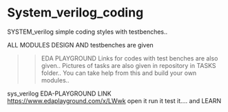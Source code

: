 # System_verilog_coding
SYSTEM_verilog simple coding styles with testbenches..


ALL MODULES DESIGN AND testbenches are given 
>> EDA PLAYGROUND Links for codes with test benches are also given..
>> Pictures of tasks are also given in repository in TASKS folder..
>>You can take help from this and build your own modules..


sys_verilog EDA-PLAYGROUND LINK
https://www.edaplayground.com/x/LWwk
open it run it test it.... and LEARN
